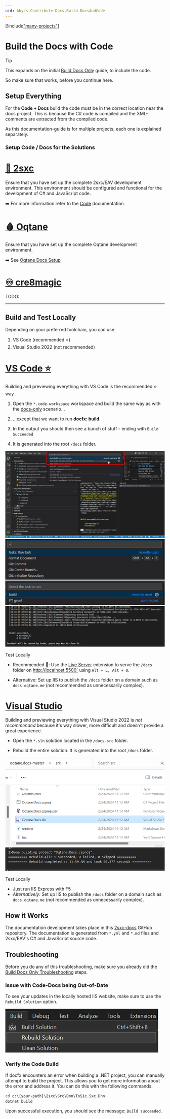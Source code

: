 ```yaml
---
uid: Abyss.Contribute.Docs.Build.DocsAndCode
---
```


[!include["many-projects"](../_docs-for-many-projects.md)]

# Build the Docs with Code

> [!TIP]
> This expands on the initial [Build Docs Only](xref:Abyss.Contribute.Docs.Build.DocsOnly) guide, to include the code.
>
> So make sure that works, before you continue here.

## Setup Everything

For the **Code + Docs** build the code must be in the correct location near the docs project.
This is because the C# code is compiled and the XML-comments are extracted from the compiled code.

As this documentation-guide is for multiple projects, each one is explained separately.

### Setup Code / Docs for the Solutions

# [🌴 2sxc](#tab/2sxc)

Ensure that you have set up the complete 2sxc/EAV development environment.
This environment should be configured and functional for the development of C# and JavaScript code.

➡️ For more information refer to the [Code](xref:Abyss.Contribute.Code.Index) documentation.

# [🩸 Oqtane](#tab/oqtane)

Ensure that you have set up the complete Oqtane development environment.

 ➡️ See [Oqtane Docs Setup](./oqtane/index.md)

# [♾️ cre8magic](#tab/cre8magic)

TODO:

---

## Build and Test Locally

Depending on your preferred toolchain, you can use

1. VS Code  (recommended ⭐)
2. Visual Studio 2022 (not recommended)

# [VS Code ⭐](#tab/vs-code)

Building and previewing everything with VS Code is the recommended ⭐ way.

1. Open the `*.code-workspace` workspace and build the same way as with the [docs-only](xref:Abyss.Contribute.Docs.Build.DocsOnly) scenario...

1. ...except that we want to run **docfx: build**.

1. In the output you should then see a bunch of stuff - ending with `Build Succeeded`

1. It is generated into the root `/docs` folder.

<div gallery="build-vs-code">
  <img src="./assets/build-in-vs-code.jpg">
  <img src="./assets/vs-code-run-task.jpg">
  <img src="./assets/vs-code-build.jpg">
  <img src="./assets/vs-code-build-succeeded.jpg">
</div>

Test Locally

* Recommended 🌟: Use the [Live Server](https://marketplace.visualstudio.com/items?itemName=ritwickdey.LiveServer)
  extension to serve the `/docs` folder on <http://localhost:5500`> using `Alt + L, Alt + O`.

* Alternative: Set up IIS to publish the `/docs` folder on a domain such as `docs.oqtane.me` (not recommended as unnecessarily complex).


# [Visual Studio](#tab/visual-studio)

Building and previewing everything with Visual Studio 2022 is _not recommended_
because it's way slower, more difficult and doesn't provide a great experience.

* Open the `*.sln` solution located in the `/docs-src` folder.

* Rebuild the entire solution. It is generated into the root `/docs` folder.

<div gallery="vs-2022">
  <img src="./assets/vs-2022-docs-solution.png">
  <img src="./assets/vs-2022-build-successful.png">
</div>

Test Locally

* Just run IIS Express with F5
* _Alternatively:_ Set up IIS to publish the `/docs` folder on a domain such as `docs.oqtane.me` (not recommended as unnecessarily complex).



## How it Works

The documentation development takes place in this [2sxc-docs](https://github.com/2sic/2sxc-docs) GitHub repository.
The documentation is generated from `*.yml` and `*.md` files and 2sxc/EAV's C# and JavaScript source code.

## Troubleshooting

Before you do any of this troubleshooting, make sure you already did the [Build Docs Only Troubleshooting](xref:Abyss.Contribute.Docs.Build.DocsOnly#troubleshooting) steps.


### Issue with Code-Docs being Out-of-Date

To see your updates in the locally hosted IIS website, make sure to use the `Rebuild Solution` option.

![VS 2022 Rebuild Solution](./assets/vs-2022-rebuild-solution.png)

### Verify the Code Build

If docfx encounters an error when building a .NET project, you can manually attempt to build the project. This allows you to get more information about the error and address it. You can do this with the following commands:

```cmd
cd c:\[your-path]\2sxc\Src\Dnn\ToSic.Sxc.Dnn
dotnet build
```

Upon successful execution, you should see the message: `Build succeeded`.


